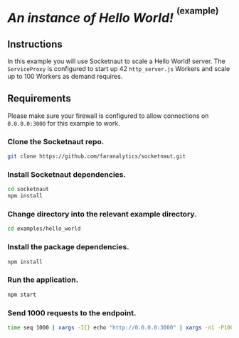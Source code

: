 # *An instance of Hello World!* <sup><sup>(example)</sup></sup>

## Instructions
In this example you will use Socketnaut to scale a Hello World! server.  The `ServiceProxy` is configured to start up 42 `http_server.js` Workers and scale up to 100 Workers as demand requires.

## Requirements
Please make sure your firewall is configured to allow connections on `0.0.0.0:3000` for this example to work.

### Clone the Socketnaut repo.
```bash
git clone https://github.com/faranalytics/socketnaut.git
```
### Install Socketnaut dependencies.
```bash
cd socketnaut
npm install
```
### Change directory into the relevant example directory.
```bash
cd examples/hello_world
```
### Install the package dependencies.
```bash
npm install
```
### Run the application.
```bash
npm start
```
### Send 1000 requests to the endpoint.
```bash
time seq 1000 | xargs -I{} echo "http://0.0.0.0:3000" | xargs -n1 -P1000 curl
```